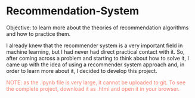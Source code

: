 # Recommendation-System
Objective: to learn more about the theories of recommendation algorithms and how to practice them.

I already knew that the recommender system is a very important field in machine learning, but I had never had direct practical contact with it. So, after coming across a problem and starting to think about how to solve it, I came up with the idea of using a recommender system approach and, in order to learn more about it, I decided to develop this project.


<span style="color: salmon"> NOTE: as the .ipynb file is very large, it cannot be uploaded to git. To see the complete project, download it as .html and open it in your browser. </span>
